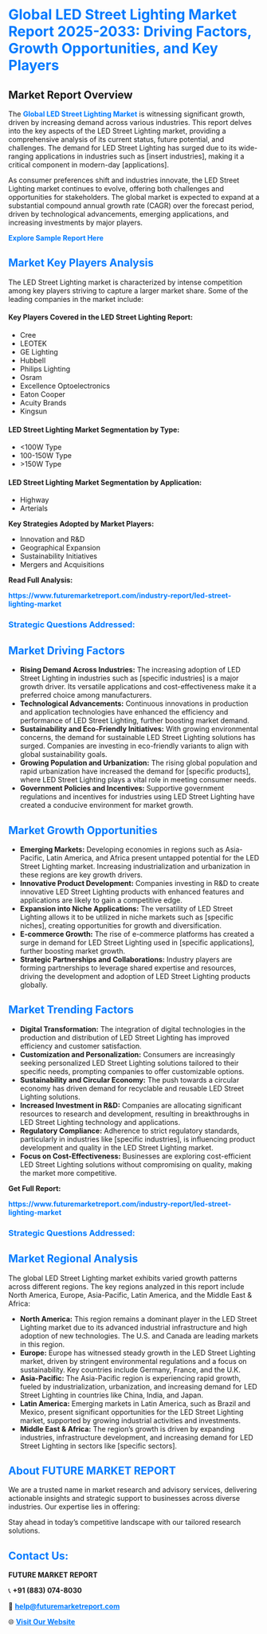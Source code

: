 <h1 style="color: #007BFF;">Global LED Street Lighting Market Report 2025-2033: Driving Factors, Growth Opportunities, and Key Players</h1>

<section id="overview">
<h2>Market Report Overview</h2>
<p>The <a href="https://www.futuremarketreport.com/industry-report/led-street-lighting-market" style="color: #007BFF; text-decoration: none;"><strong>Global LED Street Lighting Market</strong></a> is witnessing significant growth, driven by increasing demand across various industries. This report delves into the key aspects of the LED Street Lighting market, providing a comprehensive analysis of its current status, future potential, and challenges. The demand for LED Street Lighting has surged due to its wide-ranging applications in industries such as [insert industries], making it a critical component in modern-day [applications].</p>
<p>As consumer preferences shift and industries innovate, the LED Street Lighting market continues to evolve, offering both challenges and opportunities for stakeholders. The global market is expected to expand at a substantial compound annual growth rate (CAGR) over the forecast period, driven by technological advancements, emerging applications, and increasing investments by major players.</p>
</section>

<section id="overview">
<p><a href="https://www.futuremarketreport.com/request-sample/reportId=91711" style="color: #007BFF; text-decoration: none;"><strong>Explore Sample Report Here</strong></a></p>
</section>

<section id="key-players">
<h2 style="color: #007BFF;">Market Key Players Analysis</h2>
<p>The LED Street Lighting market is characterized by intense competition among key players striving to capture a larger market share. Some of the leading companies in the market include:</p>
<h4>Key Players Covered in the LED Street Lighting Report:</h4>
<ul><li>Cree</li><li>LEOTEK</li><li>GE Lighting</li><li>Hubbell</li><li>Philips Lighting</li><li>Osram</li><li>Excellence Optoelectronics</li><li>Eaton Cooper</li><li>Acuity Brands</li><li>Kingsun</li></ul>
<h4>LED Street Lighting Market Segmentation by Type:</h4>
<ul><li>&lt;100W Type</li><li>100-150W Type</li><li>&gt;150W Type</li></ul>

<h4>LED Street Lighting Market Segmentation by Application:</h4>
<ul><li>Highway</li><li>Arterials</li></ul>
<p><strong>Key Strategies Adopted by Market Players:</strong></p>
<ul>
<li>Innovation and R&D</li>
<li>Geographical Expansion</li>
<li>Sustainability Initiatives</li>
<li>Mergers and Acquisitions</li>
</ul>
</section>

<section>
<p><strong>Read Full Analysis: </strong></p><a href="https://www.futuremarketreport.com/industry-report/led-street-lighting-market" style="color: #007BFF; text-decoration: none;"><strong>https://www.futuremarketreport.com/industry-report/led-street-lighting-market</strong></a>
<h3 style="color: #007BFF;">Strategic Questions Addressed:</h3>
</section>

<section id="driving-factors">
<h2 style="color: #007BFF;">Market Driving Factors</h2>
<ul>
<li><strong>Rising Demand Across Industries:</strong> The increasing adoption of LED Street Lighting in industries such as [specific industries] is a major growth driver. Its versatile applications and cost-effectiveness make it a preferred choice among manufacturers.</li>
<li><strong>Technological Advancements:</strong> Continuous innovations in production and application technologies have enhanced the efficiency and performance of LED Street Lighting, further boosting market demand.</li>
<li><strong>Sustainability and Eco-Friendly Initiatives:</strong> With growing environmental concerns, the demand for sustainable LED Street Lighting solutions has surged. Companies are investing in eco-friendly variants to align with global sustainability goals.</li>
<li><strong>Growing Population and Urbanization:</strong> The rising global population and rapid urbanization have increased the demand for [specific products], where LED Street Lighting plays a vital role in meeting consumer needs.</li>
<li><strong>Government Policies and Incentives:</strong> Supportive government regulations and incentives for industries using LED Street Lighting have created a conducive environment for market growth.</li>
</ul>
</section>

<section id="growth-opportunities">
<h2 style="color: #007BFF;">Market Growth Opportunities</h2>
<ul>
<li><strong>Emerging Markets:</strong> Developing economies in regions such as Asia-Pacific, Latin America, and Africa present untapped potential for the LED Street Lighting market. Increasing industrialization and urbanization in these regions are key growth drivers.</li>
<li><strong>Innovative Product Development:</strong> Companies investing in R&D to create innovative LED Street Lighting products with enhanced features and applications are likely to gain a competitive edge.</li>
<li><strong>Expansion into Niche Applications:</strong> The versatility of LED Street Lighting allows it to be utilized in niche markets such as [specific niches], creating opportunities for growth and diversification.</li>
<li><strong>E-commerce Growth:</strong> The rise of e-commerce platforms has created a surge in demand for LED Street Lighting used in [specific applications], further boosting market growth.</li>
<li><strong>Strategic Partnerships and Collaborations:</strong> Industry players are forming partnerships to leverage shared expertise and resources, driving the development and adoption of LED Street Lighting products globally.</li>
</ul>
</section>

<section id="trending-factors">
<h2 style="color: #007BFF;">Market Trending Factors</h2>
<ul>
<li><strong>Digital Transformation:</strong> The integration of digital technologies in the production and distribution of LED Street Lighting has improved efficiency and customer satisfaction.</li>
<li><strong>Customization and Personalization:</strong> Consumers are increasingly seeking personalized LED Street Lighting solutions tailored to their specific needs, prompting companies to offer customizable options.</li>
<li><strong>Sustainability and Circular Economy:</strong> The push towards a circular economy has driven demand for recyclable and reusable LED Street Lighting solutions.</li>
<li><strong>Increased Investment in R&D:</strong> Companies are allocating significant resources to research and development, resulting in breakthroughs in LED Street Lighting technology and applications.</li>
<li><strong>Regulatory Compliance:</strong> Adherence to strict regulatory standards, particularly in industries like [specific industries], is influencing product development and quality in the LED Street Lighting market.</li>
<li><strong>Focus on Cost-Effectiveness:</strong> Businesses are exploring cost-efficient LED Street Lighting solutions without compromising on quality, making the market more competitive.</li>
</ul>
</section>

<section>
<p><strong>Get Full Report: </strong></p><a href="https://www.futuremarketreport.com/industry-report/led-street-lighting-market" style="color: #007BFF; text-decoration: none;"><strong>https://www.futuremarketreport.com/industry-report/led-street-lighting-market</strong></a>
<h3 style="color: #007BFF;">Strategic Questions Addressed:</h3>
</section>


<section id="regional-analysis">
<h2 style="color: #007BFF;">Market Regional Analysis</h2>
<p>The global LED Street Lighting market exhibits varied growth patterns across different regions. The key regions analyzed in this report include North America, Europe, Asia-Pacific, Latin America, and the Middle East & Africa:</p>
<ul>
<li><strong>North America:</strong> This region remains a dominant player in the LED Street Lighting market due to its advanced industrial infrastructure and high adoption of new technologies. The U.S. and Canada are leading markets in this region.</li>
<li><strong>Europe:</strong> Europe has witnessed steady growth in the LED Street Lighting market, driven by stringent environmental regulations and a focus on sustainability. Key countries include Germany, France, and the U.K.</li>
<li><strong>Asia-Pacific:</strong> The Asia-Pacific region is experiencing rapid growth, fueled by industrialization, urbanization, and increasing demand for LED Street Lighting in countries like China, India, and Japan.</li>
<li><strong>Latin America:</strong> Emerging markets in Latin America, such as Brazil and Mexico, present significant opportunities for the LED Street Lighting market, supported by growing industrial activities and investments.</li>
<li><strong>Middle East & Africa:</strong> The region’s growth is driven by expanding industries, infrastructure development, and increasing demand for LED Street Lighting in sectors like [specific sectors].</li>
</ul>
</section>

<footer>
<h2 style="color: #007BFF;">About FUTURE MARKET REPORT</h2>
<p>We are a trusted name in market research and advisory services, delivering actionable insights and strategic support to businesses across diverse industries. Our expertise lies in offering:</p>

<p>Stay ahead in today’s competitive landscape with our tailored research solutions.</p>

<h2 style="color: #007BFF;">Contact Us:</h2>
<p><strong>FUTURE MARKET REPORT</strong></p>
<p>📞 <strong>+91 (883) 074-8030</strong></p>
<p>📧 <strong><a href="mailto:help@futuremarketreport.com" style="color: #007BFF;">help@futuremarketreport.com</a></strong></p>
<p>🌐 <strong><a href="https://www.futuremarketreport.com/" style="color: #007BFF;">Visit Our Website</a></strong></p>
</footer>